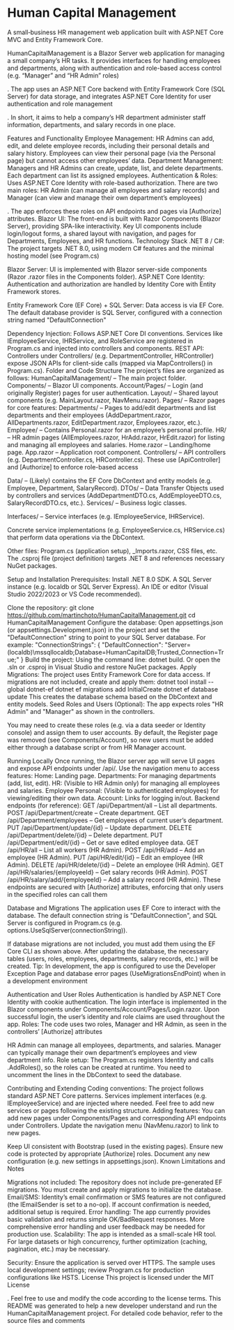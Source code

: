 # Human Capital Management

A small‑business HR management web application built with ASP.NET Core MVC and Entity Framework Core.

HumanCapitalManagement is a Blazor Server web application for managing a small company’s HR tasks. It provides interfaces for handling employees and departments, along with authentication and role-based access control (e.g. “Manager” and “HR Admin” roles)

. The app uses an ASP.NET Core backend with Entity Framework Core (SQL Server) for data storage, and integrates ASP.NET Core Identity for user authentication and role management

. In short, it aims to help a company’s HR department administer staff information, departments, and salary records in one place.

Features and Functionality
Employee Management: HR Admins can add, edit, and delete employee records, including their personal details and salary history. Employees can view their personal page (via the Personal page) but cannot access other employees’ data.
Department Management: Managers and HR Admins can create, update, list, and delete departments. Each department can list its assigned employees.
Authentication & Roles: Uses ASP.NET Core Identity with role-based authorization. There are two main roles: HR Admin (can manage all employees and salary records) and Manager (can view and manage their own department’s employees)

. The app enforces these roles on API endpoints and pages via [Authorize] attributes.
Blazor UI: The front-end is built with Razor Components (Blazor Server), providing SPA-like interactivity. Key UI components include login/logout forms, a shared layout with navigation, and pages for Departments, Employees, and HR functions.
Technology Stack
.NET 8 / C#: The project targets .NET 8.0, using modern C# features and the minimal hosting model (see Program.cs)

Blazor Server: UI is implemented with Blazor server-side components (Razor .razor files in the Components folder).
ASP.NET Core Identity: Authentication and authorization are handled by Identity Core with Entity Framework stores.

Entity Framework Core (EF Core) + SQL Server: Data access is via EF Core. The default database provider is SQL Server, configured with a connection string named "DefaultConnection"

Dependency Injection: Follows ASP.NET Core DI conventions. Services like IEmployeeService, IHRService, and RoleService are registered in Program.cs and injected into controllers and components.
REST API: Controllers under Controllers/ (e.g. DepartmentController, HRController) expose JSON APIs for client-side calls (mapped via MapControllers() in Program.cs).
Folder and Code Structure
The project’s files are organized as follows:
HumanCapitalManagement/ – The main project folder.
Components/ – Blazor UI components.
Account/Pages/ – Login (and originally Register) pages for user authentication.
Layout/ – Shared layout components (e.g. MainLayout.razor, NavMenu.razor).
Pages/ – Razor pages for core features:
Departments/ – Pages to add/edit departments and list departments and their employees (AddDepartment.razor, AllDepartments.razor, EditDepartment.razor, Employees.razor, etc.).
Employee/ – Contains Personal.razor for an employee’s personal profile.
HR/ – HR admin pages (AllEmployees.razor, HrAdd.razor, HrEdit.razor) for listing and managing all employees and salaries.
Home.razor – Landing/home page.
App.razor – Application root component.
Controllers/ – API controllers (e.g. DepartmentController.cs, HRController.cs). These use [ApiController] and [Authorize] to enforce role-based access

Data/ – (Likely) contains the EF Core DbContext and entity models (e.g. Employee, Department, SalaryRecord).
DTOs/ – Data Transfer Objects used by controllers and services (AddDepartmentDTO.cs, AddEmployeeDTO.cs, SalaryRecordDTO.cs, etc.).
Services/ – Business logic classes.

Interfaces/ – Service interfaces (e.g. IEmployeeService, IHRService).

Concrete service implementations (e.g. EmployeeService.cs, HRService.cs) that perform data operations via the DbContext.

Other files: Program.cs (application setup), _Imports.razor, CSS files, etc. The .csproj file (project definition) targets .NET 8 and references necessary NuGet packages.


Setup and Installation
Prerequisites:
Install .NET 8.0 SDK.
A SQL Server instance (e.g. localdb or SQL Server Express).
An IDE or editor (Visual Studio 2022/2023 or VS Code recommended).


Clone the repository:
git clone https://github.com/martinchoto/HumanCapitalManagement.git
cd HumanCapitalManagement
Configure the database:
Open appsettings.json (or appsettings.Development.json) in the project and set the "DefaultConnection" string to point to your SQL Server database. For example:
"ConnectionStrings": {
  "DefaultConnection": "Server=(localdb)\\mssqllocaldb;Database=HumanCapitalDB;Trusted_Connection=True;"
}
Build the project:
Using the command line: dotnet build.
Or open the .sln or .csproj in Visual Studio and restore NuGet packages.
Apply Migrations:
The project uses Entity Framework Core for data access. If migrations are not included, create and apply them:
dotnet tool install --global dotnet-ef
dotnet ef migrations add InitialCreate
dotnet ef database update
This creates the database schema based on the DbContext and entity models.
Seed Roles and Users (Optional):
The app expects roles "HR Admin" and "Manager" as shown in the controllers.


You may need to create these roles (e.g. via a data seeder or Identity console) and assign them to user accounts.
By default, the Register page was removed (see Components/Account), so new users must be added either through a database script or from HR Manager account.

Running Locally
Once running, the Blazor server app will serve UI pages and expose API endpoints under /api/. Use the navigation menu to access features:
Home: Landing page.
Departments: For managing departments (add, list, edit).
HR: (Visible to HR Admin only) for managing all employees and salaries.
Employee Personal: (Visible to authenticated employees) for viewing/editing their own data.
Account: Links for logging in/out.
Backend endpoints (for reference):
GET /api/Department/all – List all departments.
POST /api/Department/create – Create department.
GET /api/Department/employees – Get employees of current user’s department.
PUT /api/Department/update/{id} – Update department.
DELETE /api/Department/delete/{id} – Delete department.
PUT /api/Department/edit/{id} – Get or save edited employee data.
GET /api/HR/all – List all workers (HR Admin).
POST /api/HR/add – Add an employee (HR Admin).
PUT /api/HR/edit/{id} – Edit an employee (HR Admin).
DELETE /api/HR/delete/{id} – Delete an employee (HR Admin).
GET /api/HR/salaries/{employeeId} – Get salary records (HR Admin).
POST /api/HR/salary/add/{employeeId} – Add a salary record (HR Admin).
These endpoints are secured with [Authorize] attributes, enforcing that only users in the specified roles can call them


Database and Migrations
The application uses EF Core to interact with the database. The default connection string is "DefaultConnection", and SQL Server is configured in Program.cs (e.g. options.UseSqlServer(connectionString)). 

If database migrations are not included, you must add them using the EF Core CLI as shown above. After updating the database, the necessary tables (users, roles, employees, departments, salary records, etc.) will be created.
Tip: In development, the app is configured to use the Developer Exception Page and database error pages (UseMigrationsEndPoint) when in a development environment


Authentication and User Roles
Authentication is handled by ASP.NET Core Identity with cookie authentication. The login interface is implemented in the Blazor components under Components/Account/Pages/Login.razor. Upon successful login, the user’s identity and role claims are used throughout the app.
Roles: The code uses two roles, Manager and HR Admin, as seen in the controllers’ [Authorize] attributes


HR Admin can manage all employees, departments, and salaries.
Manager can typically manage their own department’s employees and view department info.
Role setup: The Program.cs registers Identity and calls .AddRoles<IdentityRole>(), so the roles can be created at runtime. You need to uncomment the lines in the DbContext to seed the database.

Contributing and Extending
Coding conventions: The project follows standard ASP.NET Core patterns. Services implement interfaces (e.g. IEmployeeService) and are injected where needed. Feel free to add new services or pages following the existing structure.
Adding features: You can add new pages under Components/Pages and corresponding API endpoints under Controllers. Update the navigation menu (NavMenu.razor) to link to new pages.

Keep UI consistent with Bootstrap (used in the existing pages).
Ensure new code is protected by appropriate [Authorize] roles.
Document any new configuration (e.g. new settings in appsettings.json).
Known Limitations and Notes

Migrations not included: The repository does not include pre-generated EF migrations. You must create and apply migrations to initialize the database.
Email/SMS: Identity’s email confirmation or SMS features are not configured (the IEmailSender is set to a no-op). If account confirmation is needed, additional setup is required.
Error handling: The app currently provides basic validation and returns simple OK/BadRequest responses. More comprehensive error handling and user feedback may be needed for production use.
Scalability: The app is intended as a small-scale HR tool. For large datasets or high concurrency, further optimization (caching, pagination, etc.) may be necessary.

Security: Ensure the application is served over HTTPS. The sample uses local development settings; review Program.cs for production configurations like HSTS.
License
This project is licensed under the MIT License

. Feel free to use and modify the code according to the license terms. This README was generated to help a new developer understand and run the HumanCapitalManagement project. For detailed code behavior, refer to the source files and comments
